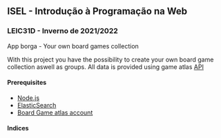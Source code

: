 ## ISEL - Introdução à Programação na Web
### LEIC31D - Inverno de 2021/2022
App borga - Your own board games collection

With this project you have the possibility to create your own board game collection aswell as groups. All data is provided using game atlas [API](https://api.boardgameatlas.com/)


#### Prerequisites
* [Node.js](https://nodejs.org/en/)
* [ElasticSearch](https://www.elastic.co/pt/elasticsearch/)
* [Board Game atlas account](https://www.boardgameatlas.com/api/docs)

#### Indices


